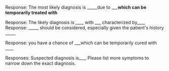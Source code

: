 
Response: The most likely diagnosis is _____due to _____which can be temporarily treated with__

Response: The likely diagnosis is ____ with ___ characterized by____
Response: _____ should be considered, especially given the patient's history _____

Response:  you have a chance of ___which can be temporarily cured with ____

Responses: Suspected diagnosis is___, Please list more symptoms to narrow down the exact diagnosis. 
